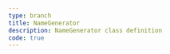 ```yaml
---
type: branch
title: NameGenerator
description: NameGenerator class definition
code: true
---
```

<RedirectToFirstChild />
